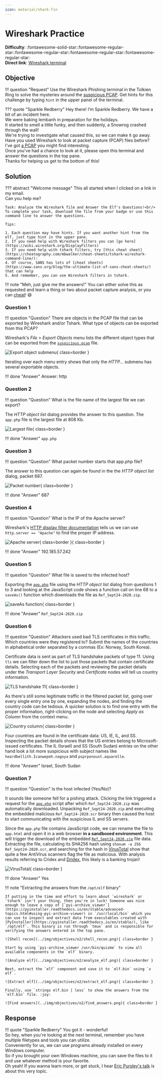 ```yaml
---
icon: material/shark-fin
---
```


# Wireshark Practice

**Difficulty**: :fontawesome-solid-star::fontawesome-regular-star::fontawesome-regular-star::fontawesome-regular-star::fontawesome-regular-star:<br/>
**Direct link**: [Wireshark terminal](https://hhc22-wetty.kringlecon.com/?&challenge=wireshark&id=71b0b8c5-e089-4281-95d7-dfe14c59e7c7)


## Objective

!!! question "Request"
    Use the Wireshark Phishing terminal in the Tolkien Ring to solve the mysteries around the [suspicious PCAP](https://storage.googleapis.com/hhc22_player_assets/suspicious.pcap). Get hints for this challenge by typing `hint` in the upper panel of the terminal.

??? quote "Sparkle Redberry"
    Hey there! I’m Sparkle Redberry. We have a bit of an incident here.<br/>
    We were baking lembanh in preparation for the holidays.<br/>
    It started to smell a little funky, and then suddenly, a Snowrog crashed through the wall!<br/>
    We're trying to investigate what caused this, so we can make it go away.<br/>
    Have you used Wireshark to look at packet capture (PCAP) files before?<br/>
    I've got [a PCAP](https://storage.googleapis.com/hhc22_player_assets/suspicious.pcap) you might find interesting.<br/>
    Once you've had a chance to look at it, please open this terminal and answer the questions in the top pane.<br/>
    Thanks for helping us get to the bottom of this!


## Solution

??? abstract "Welcome message"
    This all started when I clicked on a link in my email.<br/>
    Can you help me?

    Task: Analyze the Wireshark file and Answer the Elf's Questions!<br/>
    To complete your task, download the file from your badge or use this command line to answer the questions.

    Tips:

    1. Each question may have hints. If you want another hint from the elf, just type hint in the upper pane.
    2. If you need help with Wireshark filters you can [go here](https://wiki.wireshark.org/DisplayFilters)
    3. If you need help with tshark filters, try [this cheat sheet](https://cheatography.com/mbwalker/cheat-sheets/tshark-wireshark-command-line/):
    4. Of course, SANS has lots of [cheat sheets](https://www.sans.org/blog/the-ultimate-list-of-sans-cheat-sheets/) that can help
    5. And remember, you can use Wireshark filters in tshark.

!!! note "Meh, just give me the answers!"
    You can either solve this as requested and learn a thing or two about packet capture analysis, or you can [cheat](#cheating)! :smile:


### Question 1

!!! question "Question"
    There are objects in the PCAP file that can be exported by Wireshark and/or Tshark. What type of objects can be exported from this PCAP?

Wireshark's *File > Export Objects* menu lists the different object types that can be exported from the [`suspicious.pcap`](../artifacts/objectives/o2/suspicious.pcap) file.

![Export object submenu](../img/objectives/o2/export_objects.png){ class=border }

Iterating over each menu entry shows that only the *HTTP...* submenu has several exportable objects.

!!! done "Answer"
    Answer: http


### Question 2

!!! question "Question"
    What is the file name of the largest file we can export?

The *HTTP object list* dialog provides the answer to this question. The `app.php` file is the largest file at 808 Kb.

![Largest file](../img/objectives/o2/export_http_objects.png){ class=border }

!!! done "Answer"
    `app.php`


### Question 3

!!! question "Question"
    What packet number starts that app.php file?

The answer to this question can again be found in the the *HTTP object list* dialog, packet 687.

![Packet number](../img/objectives/o2/export_http_objects_2.png){ class=border }

!!! done "Answer"
    687


### Question 4

!!! question "Question"
    What is the IP of the Apache server?

Wireshark's [HTTP display filter documentation](https://www.wireshark.org/docs/dfref/h/http.html) tells us we can use `http.server == "Apache"` to find the proper IP address.

![Apache server](../img/objectives/o2/apache_server.png){ class=border }{ class=border }

!!! done "Answer"
    192.185.57.242


### Question 5

!!! question "Question"
    What file is saved to the infected host?

Exporting the [`app.php`](../artifacts/objectives/o2/app.php) file using the *HTTP object list* dialog from questions 1 to 3 and looking at the JavaScript code shows a function call on line 68 to a `saveAs()` function which downloads the file as `Ref_Sept24-2020.zip`.

![saveAs function](../img/objectives/o2/app_php.png){ class=border }

!!! done "Answer"
    `Ref_Sept24-2020.zip`


### Question 6

!!! question "Question"
    Attackers used bad TLS certificates in this traffic. Which countries were they registered to? Submit the names of the countries in alphabetical order separated by a commas (Ex: Norway, South Korea).

Certificate data is sent as part of TLS handshake packets of type 11. Using `tls` we can filter down the list to just those packets that contain certificate details. Selecting each of the packets and reviewing the packet details under the *Transport Layer Security* and *Certificate* nodes will tell us country information.

![TLS handshake 11](../img/objectives/o2/tls_handshake_11.png){ class=border }

As there's still some legitimate traffic in the filtered packet list, going over every single entry one by one, expanding the nodes, and finding the country code can be tedious. A quicker solution is to find one entry with the proper information, right-clicking on the node and selecting *Apply as Column* from the context menu.

![Country column](../img/objectives/o2/country_column.png){ class=border }

Four countries are found in the certificate data: US, IE, IL, and SS. Inspecting the packet details shows that the US entries belong to Microsoft-issued certificates. The IL (Israel) and SS (South Sudan) entries on the other hand look a lot more suspicious with subject names like `heardbellith.Icanwepeh.nagoya` and `psprponoust.aquarelle`.

!!! done "Answer"
    Israel, South Sudan


### Question 7

!!! question "Question"
    Is the host infected (Yes/No)?

It sounds like someone fell for a pishing attack. Clicking the link triggered a request for the [`app.php`](../artifacts/objectives/o2/app.php) script after which `Ref_Sept24-2020.zip` was automatically downloaded. Unpacking `Ref_Sept24-2020.zip` and executing the embedded malicious `Ref_Sept24-2020.scr` binary then caused the host to start communicating with the suspicious IL and SS servers.

Since the `app.php` file contains JavaScript code, we can rename the file to `app.html` and open it in a web browser **in a sandboxed environment**. This will trigger the download of the embedded [`Ref_Sept24-2020.zip`](../artifacts/objectives/o2/Ref_Sept24-2020.zip) file data. Extracting the file, calculating its SHA256 hash using `shasum -a 256 Ref_Sept24-2020.scr`, and searching for the hash in [VirusTotal](https://www.virustotal.com/gui/file/fad001d463e892e7844040cabdcfa8f8431c07e7ef1ffd76ffbd190f49d7693d) show that quite a few AntiVirus scanners flag the file as malicious. With analysis results referring to Cridex and [Dridex](https://en.wikipedia.org/wiki/Dridex), this likely is a banking trojan!

![VirusTotal](../img/objectives/o2/virustotal.png){ class=border }

!!! done "Answer"
    Yes

!!! note "Extracting the answers from the `/opt/elf` binary<span id="cheating"></span>"

    If putting in the time and effort to learn about `wireshark` or `tshark` isn't your thing, then you're in luck! Someone was nice enough to leave a copy of [`pyi-archive_viewer`](https://pyinstaller.readthedocs.io/en/stable/advanced-topics.html#using-pyi-archive-viewer) in `/usr/local/bin` which you can use to inspect and extract data from executables created with [PyInstaller](https://pyinstaller.readthedocs.io/en/stable/), like `/opt/elf`. This binary is run through `tmux` and is responsible for verifying the answers entered in the top pane.

    ![Shell recon](../img/objectives/o2/shell_recon.png){ class=border }

    Start by using `pyi-archive_viewer /usr/bin/quizme` to view all available components in the `elf` binary.

    ![Analyze elf](../img/objectives/o2/analyze_elf.png){ class=border }

    Next, extract the `elf` component and save it to `elf.bin` using `x elf`.

    ![Extract elf](../img/objectives/o2/extract_elf.png){ class=border }

    Finally, use `strings elf.bin | less` to show the answers from the `elf.bin` file. :joy:

    ![Find answers](../img/objectives/o2/find_answers.png){ class=border }


## Response

!!! quote "Sparkle Redberry"
    You got it - wonderful!<br/>
    So hey, when you're looking at the next terminal, remember you have multiple filetypes and tools you can utilize.<br/>
    Conveniently for us, we can use programs already installed on every Windows computer.<br/>
    So if you brought your own Windows machine, you can save the files to it and use whatever method is your favorite.<br/>
    Oh yeah! If you wanna learn more, or get stuck, I hear [Eric Pursley's talk](https://youtu.be/5NZeHYPMXAE) is about this very topic.
